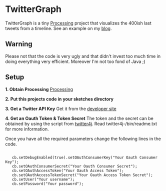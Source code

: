 TwitterGraph
=========
TwitterGraph is a tiny <a href="http://processing.org">Processing</a> project that visualizes the 400ish last tweets from a timeline.
See an example on my <a href="http://www.trivialview.ch/blog/2011/06/my-twitter-timeline-is-so-sexy/?lang=en">blog</a>.

Warning
-------
Please not that the code is very ugly and that didn't invest too much time in doing everything very efficient. Moreover I'm not too fond of Java ;)

Setup
-----

**1. Obtain Processing**
<a href="http://processing.org">Processing</a>

**2. Put this projects code in your sketches directory**

**3. Get a Twitter API Key**
Get it from the <a href="https://dev.twitter.com/apps/new">developer site</a>

**4. Get an Oauth Token & Token Secret**
The token and the secret can be obtained by using the script from <a href="http://twitter4j.org">twitter4j</a>. Read twitter4j-<version>/bin/readme.txt
for more information.

Once you have all the required parameters change the following lines in the code.
<pre><code>
   cb.setDebugEnabled(true).setOAuthConsumerKey("Your Oauth Consumer Key");
   cb.setOAuthConsumerSecret("Your Oauth Consumer Secret");
   cb.setOAuthAccessToken("Your Oauth Access Token");
   cb.setOAuthAccessTokenSecret("Your Oauth Access Token Secret");
   cb.setUser("Your username");
   cb.setPassword("Your password");
</code></pre>